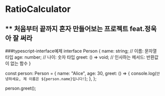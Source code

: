 # RatioCalculator
** 처음부터 끝까지 혼자 만들어보는 프로젝트 feat.정욱아 잘 써라
---
###typescript-interface예제
interface Person {
  name: string; // 이름: 문자열 타입
  age: number;  // 나이: 숫자 타입
  greet: () => void; // 인사하는 메서드: 반환값이 없는 함수
}

const person: Person = {
  name: "Alice",
  age: 30,
  greet: () => {
    console.log(`안녕하세요, 제 이름은 ${person.name}입니다!`);
  },
};

person.greet();
